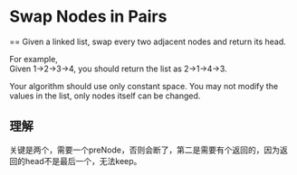 # Swap Nodes in Pairs
==
Given a linked list, swap every two adjacent nodes and return its head.<br>

For example,<br>
Given 1->2->3->4, you should return the list as 2->1->4->3.<br>

Your algorithm should use only constant space. You may not modify the values in the list, only nodes itself can be changed.

## 理解
关键是两个，需要一个preNode，否则会断了，第二是需要有个返回的，因为返回的head不是最后一个，无法keep。
